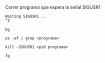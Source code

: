 Correr programa que espera la señal SIGUSR1
```
Waiting SIGUSR1...
^Z
```

```
bg
```

```
ps -ef | grep <programa>
```

```
kill -SIGUSR1 <pid programa>
```

```
fg
```